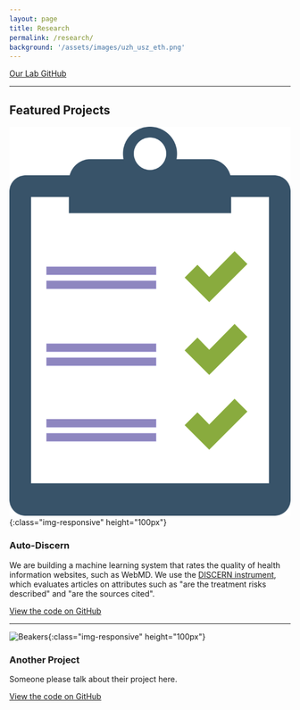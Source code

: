 ```yaml
---
layout: page
title: Research
permalink: /research/
background: '/assets/images/uzh_usz_eth.png'
---
```


[Our Lab GitHub](https://github.com/uzh-dqbm-cmi)

***

## Featured Projects

![DISCERN criteria](/assets/images/checklist.png){:class="img-responsive" height="100px"}

### Auto-Discern

We are building a machine learning system that rates the quality of health information websites, such as WebMD. 
We use the [DISCERN instrument](http://www.discern.org.uk/discern_instrument.php), 
which evaluates articles on attributes such as "are the treatment risks described" and "are the sources cited".

[View the code on GitHub](https://github.com/uzh-dqbm-cmi/auto-discern)

***

![Beakers](https://cdn.pixabay.com/photo/2017/11/16/09/27/science-2953855_1280.png){:class="img-responsive" height="100px"}
### Another Project

Someone please talk about their project here. 

[View the code on GitHub](https://github.com/uzh-dqbm-cmi)

